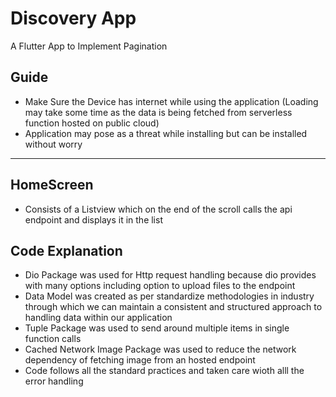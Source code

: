 # Discovery App

A Flutter App to Implement Pagination

## Guide
- Make Sure the Device has internet while using the application (Loading may take some time as the data is being fetched from serverless function hosted on public cloud)
- Application may pose as a threat while installing but can be installed without worry

---

## HomeScreen
  - Consists of a Listview which on the end of the scroll calls the api endpoint and displays it in the list

## Code Explanation
  - Dio Package was used for Http request handling because dio provides with many options including option to upload files to the endpoint
  - Data Model was created as per standardize methodologies in industry through which we can maintain a consistent and structured approach to handling data within our application
  - Tuple Package was used to send around multiple items in single function calls
  - Cached Network Image Package was used to reduce the network dependency of fetching image from an hosted endpoint
  - Code follows all the standard practices and taken care wioth alll the error handling
